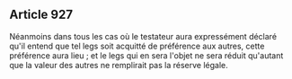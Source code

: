Article 927
----
Néanmoins dans tous les cas où le testateur aura expressément déclaré qu'il
entend que tel legs soit acquitté de préférence aux autres, cette préférence
aura lieu ; et le legs qui en sera l'objet ne sera réduit qu'autant que la
valeur des autres ne remplirait pas la réserve légale.
